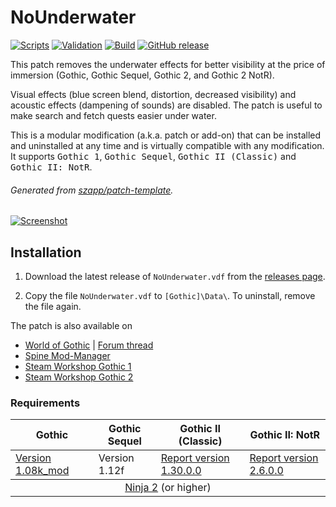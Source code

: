 # NoUnderwater

[![Scripts](https://github.com/szapp/NoUnderwater/actions/workflows/scripts.yml/badge.svg)](https://github.com/szapp/NoUnderwater/actions/workflows/scripts.yml)
[![Validation](https://github.com/szapp/NoUnderwater/actions/workflows/validation.yml/badge.svg)](https://github.com/szapp/NoUnderwater/actions/workflows/validation.yml)
[![Build](https://github.com/szapp/NoUnderwater/actions/workflows/build.yml/badge.svg)](https://github.com/szapp/NoUnderwater/actions/workflows/build.yml)
[![GitHub release](https://img.shields.io/github/v/release/szapp/NoUnderwater.svg)](https://github.com/szapp/NoUnderwater/releases/latest)

This patch removes the underwater effects for better visibility at the price of immersion (Gothic, Gothic Sequel, Gothic 2, and Gothic 2 NotR). 

Visual effects (blue screen blend, distortion, decreased visibility) and acoustic effects (dampening of sounds) are disabled. The patch is useful to make search and fetch quests easier under water.

This is a modular modification (a.k.a. patch or add-on) that can be installed and uninstalled at any time and is virtually compatible with any modification.
It supports <kbd>Gothic 1</kbd>, <kbd>Gothic Sequel</kbd>, <kbd>Gothic II (Classic)</kbd> and <kbd>Gothic II: NotR</kbd>.

###### Generated from [szapp/patch-template](https://github.com/szapp/patch-template).

[![Screenshot](https://github.com/szapp/NoUnderwater/assets/20203034/f3081c89-bb88-4854-99a3-97739ebde6a6)](https://github.com/szapp/NoUnderwater/assets/20203034/c78cdccf-8645-4b77-916f-0f2d8d025c5a)

## Installation

1. Download the latest release of `NoUnderwater.vdf` from the [releases page](https://github.com/szapp/NoUnderwater/releases/latest).

2. Copy the file `NoUnderwater.vdf` to `[Gothic]\Data\`. To uninstall, remove the file again.

The patch is also available on
- [World of Gothic](https://www.worldofgothic.de/dl/download_616.htm) | [Forum thread](https://forum.worldofplayers.de/forum/threads/1546960)
- [Spine Mod-Manager](https://clockwork-origins.com/spine/)
- [Steam Workshop Gothic 1](https://steamcommunity.com/sharedfiles/filedetails/?id=2787728128)
- [Steam Workshop Gothic 2](https://steamcommunity.com/sharedfiles/filedetails/?id=2787727921)

### Requirements

<table><thead><tr><th>Gothic</th><th>Gothic Sequel</th><th>Gothic II (Classic)</th><th>Gothic II: NotR</th></tr></thead>
<tbody><tr><td><a href="https://www.worldofgothic.de/dl/download_6.htm">Version 1.08k_mod</a></td><td>Version 1.12f</td><td><a href="https://www.worldofgothic.de/dl/download_278.htm">Report version 1.30.0.0</a></td><td><a href="https://www.worldofgothic.de/dl/download_278.htm">Report version 2.6.0.0</a></td></tr></tbody>
<tbody><tr><td colspan="4" align="center"><a href="https://github.com/szapp/Ninja">Ninja 2</a> (or higher)</td></tr></tbody></table>

<!--

If you are interested in writing your own patch, please do not copy this patch!
Instead refer to the PATCH TEMPLATE to build a fundation that is customized to your needs!
The patch template can found at https://github.com/szapp/patch-template.

-->

